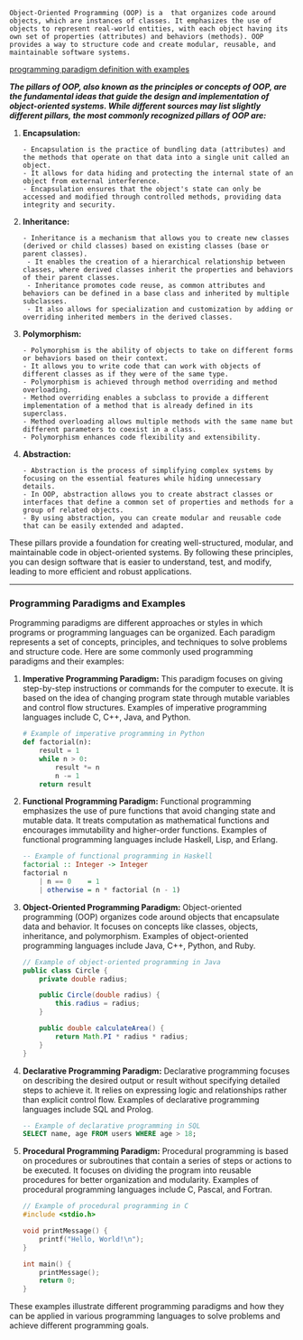     Object-Oriented Programming (OOP) is a  that organizes code around objects, which are instances of classes. It emphasizes the use of objects to represent real-world entities, with each object having its own set of properties (attributes) and behaviors (methods). OOP provides a way to structure code and create modular, reusable, and maintainable software systems.

[programming paradigm definition with examples](#programming-paradigms-and-examples)

**_The pillars of OOP, also known as the principles or concepts of OOP, are the fundamental ideas that guide the design and implementation of object-oriented systems. While different sources may list slightly different pillars, the most commonly recognized pillars of OOP are:_**

1.  **Encapsulation:**

        - Encapsulation is the practice of bundling data (attributes) and the methods that operate on that data into a single unit called an object.
        - It allows for data hiding and protecting the internal state of an object from external interference.
        - Encapsulation ensures that the object's state can only be accessed and modified through controlled methods, providing data integrity and security.

2.  **Inheritance:**

        - Inheritance is a mechanism that allows you to create new classes (derived or child classes) based on existing classes (base or parent classes).
         - It enables the creation of a hierarchical relationship between classes, where derived classes inherit the properties and behaviors of their parent classes.
         - Inheritance promotes code reuse, as common attributes and behaviors can be defined in a base class and inherited by multiple subclasses.
         - It also allows for specialization and customization by adding or overriding inherited members in the derived classes.

3.  **Polymorphism:**

        - Polymorphism is the ability of objects to take on different forms or behaviors based on their context.
        - It allows you to write code that can work with objects of different classes as if they were of the same type.
        - Polymorphism is achieved through method overriding and method overloading.
        - Method overriding enables a subclass to provide a different implementation of a method that is already defined in its superclass.
        - Method overloading allows multiple methods with the same name but different parameters to coexist in a class.
        - Polymorphism enhances code flexibility and extensibility.

4.  **Abstraction:**

        - Abstraction is the process of simplifying complex systems by focusing on the essential features while hiding unnecessary details.
        - In OOP, abstraction allows you to create abstract classes or interfaces that define a common set of properties and methods for a group of related objects.
        - By using abstraction, you can create modular and reusable code that can be easily extended and adapted.

These pillars provide a foundation for creating well-structured, modular, and maintainable code in object-oriented systems. By following these principles, you can design software that is easier to understand, test, and modify, leading to more efficient and robust applications.

---

### Programming Paradigms and Examples

Programming paradigms are different approaches or styles in which programs or programming languages can be organized. Each paradigm represents a set of concepts, principles, and techniques to solve problems and structure code. Here are some commonly used programming paradigms and their examples:

1. **Imperative Programming Paradigm:** This paradigm focuses on giving step-by-step instructions or commands for the computer to execute. It is based on the idea of changing program state through mutable variables and control flow structures. Examples of imperative programming languages include C, C++, Java, and Python.

   ```python
   # Example of imperative programming in Python
   def factorial(n):
       result = 1
       while n > 0:
           result *= n
           n -= 1
       return result
   ```

2. **Functional Programming Paradigm:** Functional programming emphasizes the use of pure functions that avoid changing state and mutable data. It treats computation as mathematical functions and encourages immutability and higher-order functions. Examples of functional programming languages include Haskell, Lisp, and Erlang.

   ```haskell
   -- Example of functional programming in Haskell
   factorial :: Integer -> Integer
   factorial n
       | n == 0    = 1
       | otherwise = n * factorial (n - 1)
   ```

3. **Object-Oriented Programming Paradigm:** Object-oriented programming (OOP) organizes code around objects that encapsulate data and behavior. It focuses on concepts like classes, objects, inheritance, and polymorphism. Examples of object-oriented programming languages include Java, C++, Python, and Ruby.

   ```java
   // Example of object-oriented programming in Java
   public class Circle {
       private double radius;

       public Circle(double radius) {
           this.radius = radius;
       }

       public double calculateArea() {
           return Math.PI * radius * radius;
       }
   }
   ```

4. **Declarative Programming Paradigm:** Declarative programming focuses on describing the desired output or result without specifying detailed steps to achieve it. It relies on expressing logic and relationships rather than explicit control flow. Examples of declarative programming languages include SQL and Prolog.

   ```sql
   -- Example of declarative programming in SQL
   SELECT name, age FROM users WHERE age > 18;
   ```

5. **Procedural Programming Paradigm:** Procedural programming is based on procedures or subroutines that contain a series of steps or actions to be executed. It focuses on dividing the program into reusable procedures for better organization and modularity. Examples of procedural programming languages include C, Pascal, and Fortran.

   ```c
   // Example of procedural programming in C
   #include <stdio.h>

   void printMessage() {
       printf("Hello, World!\n");
   }

   int main() {
       printMessage();
       return 0;
   }
   ```

These examples illustrate different programming paradigms and how they can be applied in various programming languages to solve problems and achieve different programming goals.
